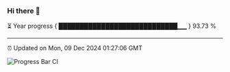 ### Hi there 👋

⏳ Year progress { ████████████████████████████▁▁ } 93.73 %

---

⏰ Updated on Mon, 09 Dec 2024 01:27:06 GMT

![Progress Bar CI](https://github.com/liununu/liununu/workflows/Progress%20Bar%20CI/badge.svg)
